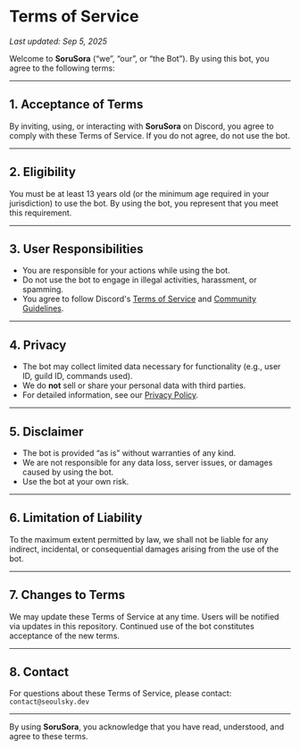 # Terms of Service

_Last updated: Sep 5, 2025_

Welcome to **SoruSora** (“we”, “our”, or “the Bot”). By using this bot, you agree to the following terms:

---

## 1. Acceptance of Terms
By inviting, using, or interacting with **SoruSora** on Discord, you agree to comply with these Terms of Service. If you do not agree, do not use the bot.

---

## 2. Eligibility
You must be at least 13 years old (or the minimum age required in your jurisdiction) to use the bot. By using the bot, you represent that you meet this requirement.

---

## 3. User Responsibilities
- You are responsible for your actions while using the bot.
- Do not use the bot to engage in illegal activities, harassment, or spamming.
- You agree to follow Discord's [Terms of Service](https://discord.com/terms) and [Community Guidelines](https://discord.com/guidelines).

---

## 4. Privacy
- The bot may collect limited data necessary for functionality (e.g., user ID, guild ID, commands used).  
- We do **not** sell or share your personal data with third parties.  
- For detailed information, see our [Privacy Policy](https://github.com/SeoulSKY/SoruSora/blob/main/PRIVACY_POLICY.md).

---

## 5. Disclaimer
- The bot is provided “as is” without warranties of any kind.
- We are not responsible for any data loss, server issues, or damages caused by using the bot.
- Use the bot at your own risk.

---

## 6. Limitation of Liability
To the maximum extent permitted by law, we shall not be liable for any indirect, incidental, or consequential damages arising from the use of the bot.

---

## 7. Changes to Terms
We may update these Terms of Service at any time. Users will be notified via updates in this repository. Continued use of the bot constitutes acceptance of the new terms.

---

## 8. Contact
For questions about these Terms of Service, please contact:  
`contact@seoulsky.dev`  

---

By using **SoruSora**, you acknowledge that you have read, understood, and agree to these terms.
